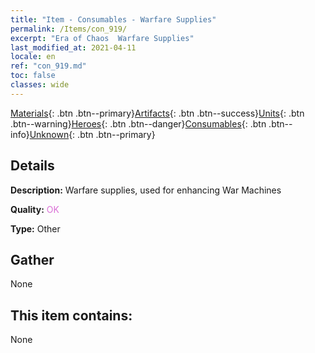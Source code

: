 ```yaml
---
title: "Item - Consumables - Warfare Supplies"
permalink: /Items/con_919/
excerpt: "Era of Chaos  Warfare Supplies"
last_modified_at: 2021-04-11
locale: en
ref: "con_919.md"
toc: false
classes: wide
---
```

 [Materials](/Items/){: .btn .btn--primary}[Artifacts](/Items/Artifacts/){: .btn .btn--success}[Units](/Items/Units/){: .btn .btn--warning}[Heroes](/Items/Heroes/){: .btn .btn--danger}[Consumables](/Items/Consumables/){: .btn .btn--info}[Unknown](/Items/Unknown/){: .btn .btn--primary}

## Details
 **Description:** Warfare supplies, used for enhancing War Machines

 **Quality:** <span style="color: #DA70D6">OK</span>

 **Type:** Other

## Gather

  None

## This item contains:

  None


